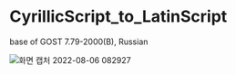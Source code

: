 # CyrillicScript_to_LatinScript
base of GOST 7.79-2000(B), Russian

![화면 캡처 2022-08-06 082927](https://user-images.githubusercontent.com/91373043/183223369-42efde9c-7344-449d-a45c-1a8c2850ad60.png)
